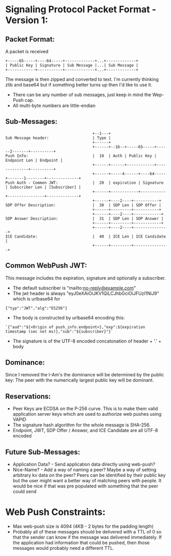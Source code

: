# Signaling Protocol Packet Format - Version 1:
## Packet Format:
A packet is received 
```
+-----65-----+----64-----+-------------+...+-------------+
| Public Key | Signature | Sub Message |...| Sub Message |
+------------+-----------+-------------+...+-------------+
```
The message is then zipped and converted to text.  I'm currently thinking zlib and base64 but if something better turns up then I'd like to use it.

* There can be any number of sub messages, just keep in mind the Wep-Push cap.
* All multi-byte numbers are little-endian

## Sub-Messages:
```
                                      +--1---+
Sub Message header:                   | Type |
                                      +------+
                                      +------+--16--+-----65-----+------2-------+----------+
Push Info:                            |  10  | Auth | Public Key | Endpoint Len | Endpoint |
                                      +------+------+------------+--------------+----------+
                                      +------+-----4------+----64-----+-------1--------+--------------+
Push Auth - Common JWT:               |  20  | expiration | Signature | Subscriber Len | [Subscriber] |
                                      +------+------------+-----------+----------------+--------------+
                                      +------+----2----+-----------+
SDP Offer Description:                |  30  | SDP Len | SDP Offer |
                                      +------+---------+-----------+
                                      +------+----2----+------------+
SDP Answer Description:               |  31  | SDP Len | SDP Answer |
                                      +------+---------+------------+
                                      +------+----2----+---------------+
ICE Candidate:                        |  40  | ICE Len | ICE Candidate |
                                      +------+---------+---------------+
```

## Common WebPush JWT:
This message includes the expiration, signature and optionally a subscriber.
* The default subscriber is "mailto:no-reply@example.com"
* The jwt header is always "eyJ0eXAiOiJKV1QiLCJhbGciOiJFUzI1NiJ9" which is urlbase64 for 
```
{"typ":"JWT","alg":"ES256"}
```
* The body is constructed by urlbase64 encoding this: 
```
`{"aud":"${<Origin of push_info.endpoint>},"exp":${expiration timestamp (sec not ms)},"sub":"${subscriber}"}`
```
* The signature is of the UTF-8 encoded concatonation of header + '.' + body

## Dominance:
Since I removed the I-Am's the dominance will be determined by the public key: The peer with the numerically largest public key will be dominant.

## Reservations:
* Peer Keys are ECDSA on the P-256 curve.  This is to make them valid application server keys which are used to authorize web pushes using VAPID
* The signature hash algorithm for the whole message is SHA-256.
* Endpoint, JWT, SDP Offer / Answer, and ICE Candidate are all UTF-8 encoded

## Future Sub-Messages:
* Application Data? - Send application data directly using web-push?
* Nice-Name? - Add a way of naming a peer?  Maybe a way of setting arbitrary kv data on the peer?  Peers can be identified by their public key but the user might want a better way of matching peers with people.  It would be nice if that was pre populated with something that the peer could send

# Web Push Constraints:
* Max web-push size is 4094 (4KB - 2 bytes for the padding length)
* Probably all of these messages should be delivered with a TTL of 0 so that the sender can know if the message was delivered immediately.  If the application had information that could be pushed, then those messages would probably need a different TTL.